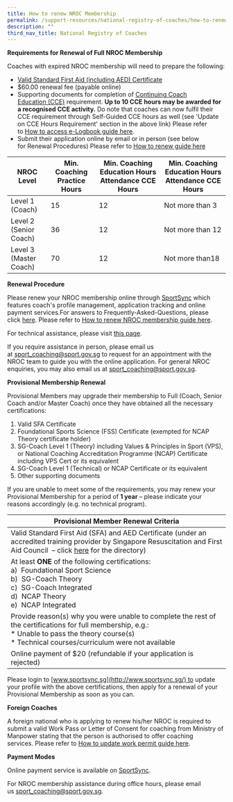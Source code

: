 ```yaml
---
title: How to renew NROC Membership
permalink: /support-resources/national-registry-of-coaches/how-to-renew-nroc-membership/
description: ""
third_nav_title: National Registry of Coaches
---
```

**Requirements for Renewal of Full NROC Membership**

Coaches with expired NROC membership will need to prepare the following:

*   [Valid Standard First Aid (including AED) Certificate](/support/national-registry-of-coaches/accredited-standard-first-aid-with-aed-courses/)
*   $60.00 renewal fee (payable online)
*   Supporting documents for completion of [Continuing Coach Education (CCE)](/coaches-corner/continuing-coach-development/continuing-coach-education-cce/) requirement. **Up to 10 CCE hours may be awarded for a recognised CCE activity.** Do note that coaches can now fulfil their CCE requirement through Self-Guided CCE hours as well (see 'Update on CCE Hours Requirement' section in the above link) Please refer to [How to access e-Logbook guide here](/files/What%20We%20%20Do/Coaches’%20Corner/NROC/How%20to%20Renew%20NROC%20Membership/How%20to%20access%20e-Logbook_1.pdf).
*   Submit their application online by email or in person (see below for Renewal Procedures) Please refer to [How to renew guide here](/files/What%20We%20%20Do/Coaches’%20Corner/NROC/How%20to%20Renew%20NROC%20Membership/How%20to%20renew%20NROC%20membership_1.pdf)

| NROC Level |Min. Coaching Practice Hours| Min. Coaching Education Hours Attendance CCE Hours | Min. Coaching Education Hours Attendance CCE Hours |
| -------- | -------- | -------- | -------- |
|Level 1 (Coach)|15| 12 |Not more than 3|
|Level 2 (Senior Coach)|36| 12 |Not more than 12|
|Level 3 (Master Coach)|70| 12 |Not more than18|

**Renewal Procedure**

Please renew your NROC membership online through [SportSync](https://www.sportsync.sg/) which features coach's profile management, application tracking and online payment services.For answers to Frequently-Asked-Questions, please click [here](https://www.sportsync.sg/App/System/FAQ). Please refer to [How to renew NROC membership guide here](/files/What%20We%20%20Do/Coaches’%20Corner/NROC/How%20to%20Renew%20NROC%20Membership/How%20to%20renew%20NROC%20membership_1.pdf).

For technical assistance, please visit [this page](https://www.sportsync.sg/App/Login/Contact).

If you require assistance in person, please email us at [sport_coaching@sport.gov.sg](mailto:sport_coaching@sport.gov.sg) to request for an appointment with the NROC team to guide you with the online application. For general NROC enquiries, you may also email us at [sport_coaching@sport.gov.sg](mailto:sport_coaching@sport.gov.sg).

**Provisional Membership Renewal**

Provisional Members may upgrade their membership to Full (Coach, Senior Coach and/or Master Coach) once they have obtained all the necessary certifications:

1.  Valid SFA Certificate
2.  Foundational Sports Science (FSS) Certificate (exempted for NCAP Theory certificate holder)
3.  SG-Coach Level 1 (Theory) including Values & Principles in Sport (VPS), or National Coaching Accreditation Programme (NCAP) Certificate including VPS Cert or its equivalent
4.  SG-Coach Level 1 (Technical) or NCAP Certificate or its equivalent
5.  Other supporting documents

If you are unable to meet some of the requirements, you may renew your Provisional Membership for a period of **1 year** – please indicate your reasons accordingly (e.g. no technical program).

| Provisional Member Renewal Criteria |
| -------- |
|Valid Standard First Aid (SFA) and AED Certificate (under an accredited training provider by Singapore Resuscitation and First Aid Council  – click [here](https://srfac.sg/directory/training-centre/?qs=&certificate%5B%5D=846) for the directory)|
|At least **ONE** of the following certifications: <br>a)  Foundational Sport Science <br>b)  SG-Coach Theory <br>c)  SG-Coach Integrated <br>d)  NCAP Theory <br>e)  NCAP Integrated|
|Provide reason(s) why you were unable to complete the rest of the certifications for full membership, e.g.: <br>*   Unable to pass the theory course(s) <br>*   Technical courses/curriculum were not available|
|Online payment of $20 (refundable if your application is rejected)|

Please login to [www.sportsync.sg](http://www.sportsync.sg/) to update your profile with the above certifications, then apply for a renewal of your Provisional Membership as soon as you can.

**Foreign Coaches**

A foreign national who is applying to renew his/her NROC is required to submit a valid Work Pass or Letter of Consent for coaching from Ministry of Manpower stating that the person is authorised to offer coaching services. Please refer to [How to update work permit guide here](/files/What%20We%20%20Do/Coaches’%20Corner/NROC/How%20to%20Renew%20NROC%20Membership/How%20to%20update%20Work%20Permit_1.pdf).

**Payment Modes** 

Online payment service is available on [SportSync](https://www.sportsync.sg/).

For NROC membership assistance during office hours, please email us [sport\_coaching@sport.gov.sg](mailto:sport_coaching@sport.gov.sg).

